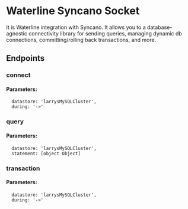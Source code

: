 # Waterline Syncano Socket

It is Waterline integration with Syncano. It allows you to a database-agnostic connectivity library for sending queries, managing dynamic db connections, committing/rolling back transactions, and more.

## Endpoints

### connect

#### Parameters:

      datastore: 'larrysMySQLCluster',
      during: '->'


### query

#### Parameters:

      datastore: 'larrysMySQLCluster',
      statement: [object Object]


### transaction

#### Parameters:

      datastore: 'larrysMySQLCluster',
      during: '->'

